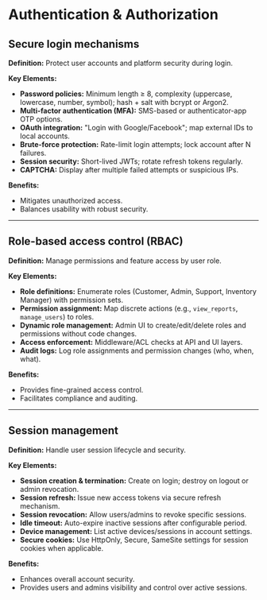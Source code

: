 # Authentication & Authorization

## Secure login mechanisms

**Definition:** Protect user accounts and platform security during login.

**Key Elements:**

- **Password policies:** Minimum length ≥ 8, complexity (uppercase, lowercase, number, symbol); hash + salt with bcrypt or Argon2.
- **Multi-factor authentication (MFA):** SMS-based or authenticator-app OTP options.
- **OAuth integration:** "Login with Google/Facebook"; map external IDs to local accounts.
- **Brute-force protection:** Rate-limit login attempts; lock account after N failures.
- **Session security:** Short-lived JWTs; rotate refresh tokens regularly.
- **CAPTCHA:** Display after multiple failed attempts or suspicious IPs.

**Benefits:**
- Mitigates unauthorized access.
- Balances usability with robust security.

---

## Role-based access control (RBAC)

**Definition:** Manage permissions and feature access by user role.

**Key Elements:**

- **Role definitions:** Enumerate roles (Customer, Admin, Support, Inventory Manager) with permission sets.
- **Permission assignment:** Map discrete actions (e.g., `view_reports`, `manage_users`) to roles.
- **Dynamic role management:** Admin UI to create/edit/delete roles and permissions without code changes.
- **Access enforcement:** Middleware/ACL checks at API and UI layers.
- **Audit logs:** Log role assignments and permission changes (who, when, what).

**Benefits:**
- Provides fine-grained access control.
- Facilitates compliance and auditing.

---

## Session management

**Definition:** Handle user session lifecycle and security.

**Key Elements:**

- **Session creation & termination:** Create on login; destroy on logout or admin revocation.
- **Session refresh:** Issue new access tokens via secure refresh mechanism.
- **Session revocation:** Allow users/admins to revoke specific sessions.
- **Idle timeout:** Auto-expire inactive sessions after configurable period.
- **Device management:** List active devices/sessions in account settings.
- **Secure cookies:** Use HttpOnly, Secure, SameSite settings for session cookies when applicable.

**Benefits:**
- Enhances overall account security.
- Provides users and admins visibility and control over active sessions.

